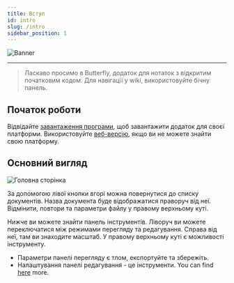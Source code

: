 ```yaml
---
title: Вступ
id: intro
slug: /intro
sidebar_position: 1
---
```


![Banner](/img/banner.png)

***

> Ласкаво просимо в Butterfly, додаток для нотаток з відкритим початковим кодом.
> Для навігації у wiki, використовуйте бічну панель.

## Початок роботи

Відвідайте [завантаження програми](/downloads), щоб завантажити додаток для своєї платформи.
Використовуйте [веб-версію](https://butterfly.linwood.dev), якщо ви не можете знайти свою платформу.

## Основний вигляд

![Головна сторінка](main.png)

За допомогою лівої кнопки вгорі можна повернутися до списку документів. Назва документа буде відображатися праворуч від неї. Відмінити, повтори та параметри файлу у правому верхньому куті.

Нижче ви можете знайти панель інструментів. Ліворуч ви можете переключатися між режимами перегляду та редагування. Справа від неї, там ви знаходите масштаб. У правому верхньому куті є можливості інструменту.

- Параметри панелі перегляду є тлом, експортуйте та збережіть.
- Налаштування панелі редагування - це інструменти. You can find [here](background) more.

